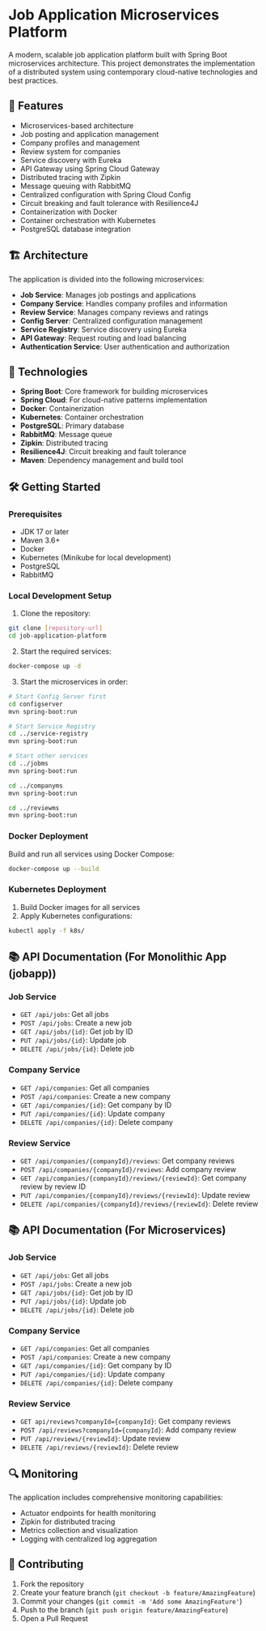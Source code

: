 # Job Application Microservices Platform

A modern, scalable job application platform built with Spring Boot microservices architecture. This project demonstrates the implementation of a distributed system using contemporary cloud-native technologies and best practices.

## 🌟 Features

- Microservices-based architecture
- Job posting and application management
- Company profiles and management
- Review system for companies
- Service discovery with Eureka
- API Gateway using Spring Cloud Gateway
- Distributed tracing with Zipkin
- Message queuing with RabbitMQ
- Centralized configuration with Spring Cloud Config
- Circuit breaking and fault tolerance with Resilience4J
- Containerization with Docker
- Container orchestration with Kubernetes
- PostgreSQL database integration

## 🏗️ Architecture

The application is divided into the following microservices:

- **Job Service**: Manages job postings and applications
- **Company Service**: Handles company profiles and information
- **Review Service**: Manages company reviews and ratings
- **Config Server**: Centralized configuration management
- **Service Registry**: Service discovery using Eureka
- **API Gateway**: Request routing and load balancing
- **Authentication Service**: User authentication and authorization

## 🚀 Technologies

- **Spring Boot**: Core framework for building microservices
- **Spring Cloud**: For cloud-native patterns implementation
- **Docker**: Containerization
- **Kubernetes**: Container orchestration
- **PostgreSQL**: Primary database
- **RabbitMQ**: Message queue
- **Zipkin**: Distributed tracing
- **Resilience4J**: Circuit breaking and fault tolerance
- **Maven**: Dependency management and build tool

## 🛠️ Getting Started

### Prerequisites

- JDK 17 or later
- Maven 3.6+
- Docker
- Kubernetes (Minikube for local development)
- PostgreSQL
- RabbitMQ

### Local Development Setup

1. Clone the repository:
```bash
git clone [repository-url]
cd job-application-platform
```

2. Start the required services:
```bash
docker-compose up -d
```

3. Start the microservices in order:
```bash
# Start Config Server first
cd configserver
mvn spring-boot:run

# Start Service Registry
cd ../service-registry
mvn spring-boot:run

# Start other services
cd ../jobms
mvn spring-boot:run

cd ../companyms
mvn spring-boot:run

cd ../reviewms
mvn spring-boot:run
```

### Docker Deployment

Build and run all services using Docker Compose:

```bash
docker-compose up --build
```

### Kubernetes Deployment

1. Build Docker images for all services
2. Apply Kubernetes configurations:
```bash
kubectl apply -f k8s/
```

## 📚 API Documentation (For Monolithic App (jobapp))

### Job Service
- `GET /api/jobs`: Get all jobs
- `POST /api/jobs`: Create a new job
- `GET /api/jobs/{id}`: Get job by ID
- `PUT /api/jobs/{id}`: Update job
- `DELETE /api/jobs/{id}`: Delete job

### Company Service
- `GET /api/companies`: Get all companies
- `POST /api/companies`: Create a new company
- `GET /api/companies/{id}`: Get company by ID
- `PUT /api/companies/{id}`: Update company
- `DELETE /api/companies/{id}`: Delete company

### Review Service
- `GET /api/companies/{companyId}/reviews`: Get company reviews
- `POST /api/companies/{companyId}/reviews`: Add company review
- `GET /api/companies/{companyId}/reviews/{reviewId}`: Get company review by review ID
- `PUT /api/companies/{companyId}/reviews/{reviewId}`: Update review
- `DELETE /api/companies/{companyId}/reviews/{reviewId}`: Delete review

## 📚 API Documentation (For Microservices)

### Job Service
- `GET /api/jobs`: Get all jobs
- `POST /api/jobs`: Create a new job
- `GET /api/jobs/{id}`: Get job by ID
- `PUT /api/jobs/{id}`: Update job
- `DELETE /api/jobs/{id}`: Delete job

### Company Service
- `GET /api/companies`: Get all companies
- `POST /api/companies`: Create a new company
- `GET /api/companies/{id}`: Get company by ID
- `PUT /api/companies/{id}`: Update company
- `DELETE /api/companies/{id}`: Delete company

### Review Service
- `GET api/reviews?companyId={companyId}`: Get company reviews
- `POST /api/reviews?companyId={companyId}`: Add company review
- `PUT /api/reviews/{reviewId}`: Update review
- `DELETE /api/reviews/{reviewId}`: Delete review

## 🔍 Monitoring

The application includes comprehensive monitoring capabilities:

- Actuator endpoints for health monitoring
- Zipkin for distributed tracing
- Metrics collection and visualization
- Logging with centralized log aggregation

## 🤝 Contributing

1. Fork the repository
2. Create your feature branch (`git checkout -b feature/AmazingFeature`)
3. Commit your changes (`git commit -m 'Add some AmazingFeature'`)
4. Push to the branch (`git push origin feature/AmazingFeature`)
5. Open a Pull Request
